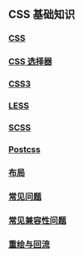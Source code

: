 ## CSS 基础知识

### [CSS](./CSS)

### [CSS 选择器](./CSS选择器)

### [CSS3](./CSS3)

### [LESS](./LESS)

### [SCSS](./SCSS)

### [Postcss](./Postcss)

### [布局](./布局)

### [常见问题](./常见问题)

### [常见兼容性问题](./常见兼容性问题)

### [重绘与回流](./重绘与回流)
